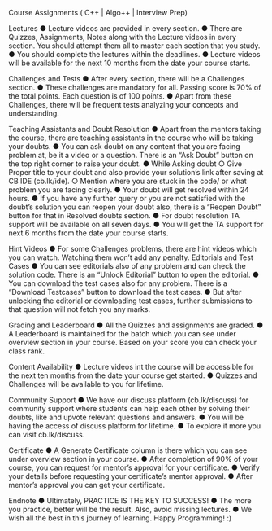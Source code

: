 Course Assignments ( C++ | Algo++ | Interview Prep)

Lectures
● Lecture videos are provided in every section.
● There are Quizzes, Assignments, Notes along with the Lecture videos in every section.
You should attempt them all to master each section that you study.
● You should complete the lectures within the deadlines.
● Lecture videos will be available for the next 10 months from the date your course starts.


Challenges and Tests
● After every section, there will be a Challenges section.
● These challenges are mandatory for all. Passing score is 70% of the total points. Each
question is of 100 points.
● Apart from these Challenges, there will be frequent tests analyzing your concepts and
understanding.


Teaching Assistants and Doubt Resolution
● Apart from the mentors taking the course, there are teaching assistants in the course
who will be taking your doubts.
● You can ask doubt on any content that you are facing problem at, be it a video or a
question. There is an “Ask Doubt” button on the top right corner to raise your doubt.
● While Asking doubt
○ Give Proper title to your doubt and also provide your solution’s link after saving at
CB IDE (cb.lk/ide).
○ Mention where you are stuck in the code/ or what problem you are facing clearly.
● Your doubt will get resolved within 24 hours.
● If you have any further query or you are not satisfied with the doubt’s solution you can
reopen your doubt also, there is a “Reopen Doubt” button for that in Resolved doubts
section.
● For doubt resolution TA support will be available on all seven days.
● You will get the TA support for next 6 months from the date your course starts.


Hint Videos
● For some Challenges problems, there are hint videos which you can watch. Watching
them won’t add any penalty.
Editorials and Test Cases
● You can see editorials also of any problem and can check the solution code. There is an
“Unlock Editorial” button to open the editorial.
● You can download the test cases also for any problem. There is a “Download Testcases”
button to download the test cases.
● But after unlocking the editorial or downloading test cases, further submissions to that
question will not fetch you any marks.


Grading and Leaderboard
● All the Quizzes and assignments are graded.
● A Leaderboard is maintained for the batch which you can see under overview section in
your course. Based on your score you can check your class rank.


Content Availability
● Lecture videos int the course will be accessible for the next ten months from the date
your course get started.
● Quizzes and Challenges will be available to you for lifetime.


Community Support
● We have our discuss platform (cb.lk/discuss) for community support where students can
help each other by solving their doubts, like and upvote relevant questions and answers.
● You will be having the access of discuss platform for lifetime.
● To explore it more you can visit cb.lk/discuss.


Certificate
● A Generate Certificate column is there which you can see under overview section in your
course.
● After completion of 90% of your course, you can request for mentor’s approval for your
certificate.
● Verify your details before requesting your certificate’s mentor approval.
● After mentor’s approval you can get your certificate.


Endnote
● Ultimately, PRACTICE IS THE KEY TO SUCCESS!
● The more you practice, better will be the result. Also, avoid missing lectures.
● We wish all the best in this journey of learning. Happy Programming! :)
